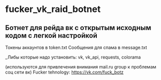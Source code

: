 # fucker_vk_raid_botnet
Ботнет для рейда вк с открытым исходным кодом с легкой настройкой
---

Токены аккаунтов в token.txt
Сообщения для спама в message.txt

_Либы которые надо установить: vk, vk_api, requests, colorama

(используются для привлечения внимания mail.ru group к проблемам соц сети вк)
Fucker tehnology: https://vk.com/fuck_botz
